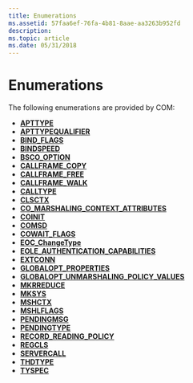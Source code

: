 ```yaml
---
title: Enumerations
ms.assetid: 57faa6ef-76fa-4b81-8aae-aa3263b952fd
description: 
ms.topic: article
ms.date: 05/31/2018
---
```


# Enumerations

The following enumerations are provided by COM:

-   [**APTTYPE**](https://msdn.microsoft.com/en-us/library/ms693793(v=VS.85).aspx)
-   [**APTTYPEQUALIFIER**](https://msdn.microsoft.com/en-us/library/ms693793(v=VS.85).aspx)
-   [**BIND\_FLAGS**](/windows/win32/api/objidl/ne-objidl-bind_flags)
-   [**BINDSPEED**](/windows/win32/api/oleidl/ne-oleidl-bindspeed)
-   [**BSCO\_OPTION**](bsco-option.md)
-   [**CALLFRAME\_COPY**](/windows/win32/api/callobj/ne-callobj-callframe_copy)
-   [**CALLFRAME\_FREE**](/windows/desktop/api/CallObj/ne-callobj-callframe_free)
-   [**CALLFRAME\_WALK**](/windows/desktop/api/CallObj/ne-callobj-callframe_walk)
-   [**CALLTYPE**](/windows/win32/api/objidl/ne-objidl-calltype)
-   [**CLSCTX**](https://msdn.microsoft.com/en-us/library/ms693716(v=VS.85).aspx)
-   [**CO\_MARSHALING\_CONTEXT\_ATTRIBUTES**](/windows/desktop/api/objidl/ne-objidl-co_marshaling_context_attributes)
-   [**COINIT**](/windows/win32/api/objbase/ne-objbase-coinit)
-   [**COMSD**](/windows/win32/api/objbase/ne-objbase-comsd)
-   [**COWAIT\_FLAGS**](/windows/win32/api/combaseapi/ne-combaseapi-cowait_flags)
-   [**EOC\_ChangeType**](/windows/win32/api/eventsys/ne-eventsys-eoc_changetype)
-   [**EOLE\_AUTHENTICATION\_CAPABILITIES**](https://msdn.microsoft.com/en-us/library/ms693368(v=VS.85).aspx)
-   [**EXTCONN**](https://msdn.microsoft.com/en-us/library/ms688747(v=VS.85).aspx)
-   [**GLOBALOPT\_PROPERTIES**](/windows/win32/api/objidl/ne-objidl-globalopt_properties)
-   [**GLOBALOPT\_UNMARSHALING\_POLICY\_VALUES**](/windows/win32/api/objidl/ne-objidl-globalopt_unmarshaling_policy_values)
-   [**MKRREDUCE**](/windows/win32/api/objidl/ne-objidl-mkrreduce)
-   [**MKSYS**](/windows/win32/api/objidl/ne-objidl-mksys)
-   [**MSHCTX**](/windows/win32/api/wtypesbase/ne-wtypesbase-mshctx)
-   [**MSHLFLAGS**](/windows/win32/api/wtypesbase/ne-wtypesbase-mshlflags)
-   [**PENDINGMSG**](/windows/win32/api/objidl/ne-objidl-pendingmsg)
-   [**PENDINGTYPE**](/windows/win32/api/objidl/ne-objidl-pendingtype)
-   [**RECORD\_READING\_POLICY**](/windows/desktop/api/TxLogpub/ne-txlogpub-record_reading_policy)
-   [**REGCLS**](/windows/win32/api/combaseapi/ne-combaseapi-regcls)
-   [**SERVERCALL**](/windows/win32/api/objidl/ne-objidl-servercall)
-   [**THDTYPE**](https://msdn.microsoft.com/en-us/library/ms692663(v=VS.85).aspx)
-   [**TYSPEC**](/windows/win32/api/wtypes/ne-wtypes-tyspec)

 

 




